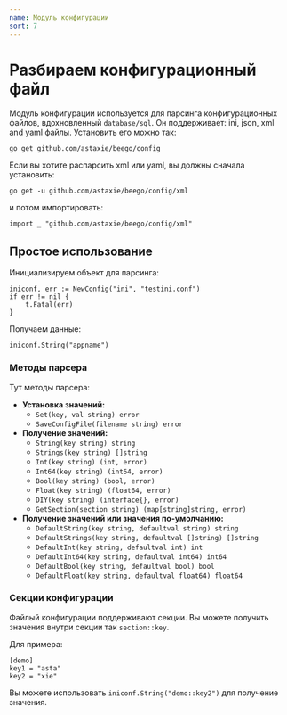 ```yaml
---
name: Модуль конфигурации
sort: 7
---
```


# Разбираем конфигурационный файл

Модуль конфигурации используется для парсинга конфигурационных файлов, вдохновленный `database/sql`. Он поддерживает: ini, json, xml and yaml файлы. Установить его можно так:

	go get github.com/astaxie/beego/config

Если вы хотите распарсить xml или yaml, вы должны сначала установить:

	go get -u github.com/astaxie/beego/config/xml

и потом импортировать:

	import _ "github.com/astaxie/beego/config/xml"

## Простое использование

Инициализируем объект для парсинга:

	iniconf, err := NewConfig("ini", "testini.conf")
	if err != nil {
		t.Fatal(err)
	}

Получаем данные:

	iniconf.String("appname")

### Методы парсера

Тут методы парсера:

* **Установка значений:**
	* `Set(key, val string) error`
	* `SaveConfigFile(filename string) error`
* **Получение значений:**
	* `String(key string) string`
	* `Strings(key string) []string`
	* `Int(key string) (int, error)`
	* `Int64(key string) (int64, error)`
	* `Bool(key string) (bool, error)`
	* `Float(key string) (float64, error)`
	* `DIY(key string) (interface{}, error)`
	* `GetSection(section string) (map[string]string, error)`
* **Получение значений или значения по-умолчанию:**
	* `DefaultString(key string, defaultval string) string`
	* `DefaultStrings(key string, defaultval []string) []string`
	* `DefaultInt(key string, defaultval int) int`
	* `DefaultInt64(key string, defaultval int64) int64`
	* `DefaultBool(key string, defaultval bool) bool`
	* `DefaultFloat(key string, defaultval float64) float64`

### Секции конфигурации

Файлый конфигурации поддерживают секции. Вы можете получить значения внутри секции так `section::key`.

Для примера:

	[demo]
	key1 = "asta"
	key2 = "xie"

Вы можете использовать `iniconf.String("demo::key2")` для получение значения.
